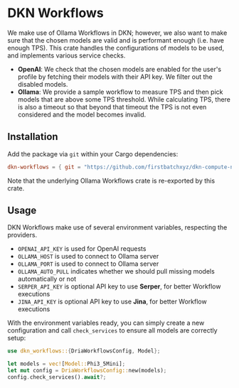 # DKN Workflows

We make use of Ollama Workflows in DKN; however, we also want to make sure that the chosen models are valid and is performant enough (i.e. have enough TPS).
This crate handles the configurations of models to be used, and implements various service checks.

- **OpenAI**: We check that the chosen models are enabled for the user's profile by fetching their models with their API key. We filter out the disabled models.
- **Ollama**: We provide a sample workflow to measure TPS and then pick models that are above some TPS threshold. While calculating TPS, there is also a timeout so that beyond that timeout the TPS is not even considered and the model becomes invalid.

## Installation

Add the package via `git` within your Cargo dependencies:

```toml
dkn-workflows = { git = "https://github.com/firstbatchxyz/dkn-compute-node" }
```

Note that the underlying Ollama Workflows crate is re-exported by this crate.

## Usage

DKN Workflows make use of several environment variables, respecting the providers.

- `OPENAI_API_KEY` is used for OpenAI requests
- `OLLAMA_HOST` is used to connect to Ollama server
- `OLLAMA_PORT` is used to connect to Ollama server
- `OLLAMA_AUTO_PULL` indicates whether we should pull missing models automatically or not
- `SERPER_API_KEY` is optional API key to use **Serper**, for better Workflow executions
- `JINA_API_KEY` is optional API key to use **Jina**, for better Workflow executions

With the environment variables ready, you can simply create a new configuration and call `check_services` to ensure all models are correctly setup:

```rs
use dkn_workflows::{DriaWorkflowsConfig, Model};

let models = vec![Model::Phi3_5Mini];
let mut config = DriaWorkflowsConfig::new(models);
config.check_services().await?;
```
